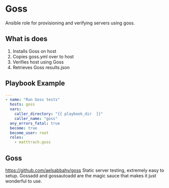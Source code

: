 # Goss
Ansible role for provisioning and verifying servers using goss.
## What is does
1. Installs Goss on host
1. Copies goss.yml over to host
1. Verifies host using Goss
1. Retrieves Goss results.json
## Playbook Example
```yaml
---
- name: "Run Goss tests"
  hosts: goss
  vars:
    caller_directory: "{{ playbook_dir  }}"
    caller_name: "goss"
  any_errors_fatal: true
  become: true
  become_user: root
  roles:
    - matttrach.goss
```
## Goss
https://github.com/aelsabbahy/goss
Static server testing, extremely easy to setup.
Gossadd and gossautoadd are the magic sauce that makes it just wonderful to use.
